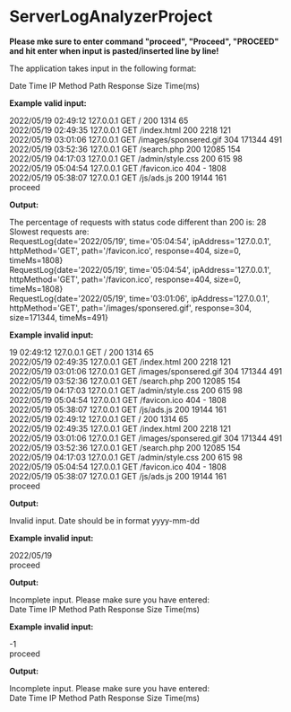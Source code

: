# ServerLogAnalyzerProject

<b> Please mke sure to enter command "proceed", "Proceed", "PROCEED" and hit enter when input is pasted/inserted line by line! </b>

The application takes input in the following format:

Date  Time  IP  Method  Path  Response  Size  Time(ms)

<b> Example valid input: </b>

2022/05/19 02:49:12 127.0.0.1 GET / 200 1314 65   
2022/05/19 02:49:35 127.0.0.1 GET /index.html 200 2218 121  
2022/05/19 03:01:06 127.0.0.1 GET /images/sponsered.gif 304 171344 491  
2022/05/19 03:52:36 127.0.0.1 GET /search.php 200 12085 154  
2022/05/19 04:17:03 127.0.0.1 GET /admin/style.css 200 615 98  
2022/05/19 05:04:54 127.0.0.1 GET /favicon.ico 404 - 1808  
2022/05/19 05:38:07 127.0.0.1 GET /js/ads.js 200 19144 161  
proceed  

<b> Output: </b>

The percentage of requests with status code different than 200 is: 28  
Slowest requests are:   
RequestLog{date='2022/05/19', time='05:04:54', ipAddress='127.0.0.1', httpMethod='GET', path='/favicon.ico', response=404, size=0, timeMs=1808}  
RequestLog{date='2022/05/19', time='05:04:54', ipAddress='127.0.0.1', httpMethod='GET', path='/favicon.ico', response=404, size=0, timeMs=1808}  
RequestLog{date='2022/05/19', time='03:01:06', ipAddress='127.0.0.1', httpMethod='GET', path='/images/sponsered.gif', response=304, size=171344, timeMs=491}  

<b> Example invalid input: </b>

19 02:49:12 127.0.0.1 GET / 200 1314 65  
2022/05/19 02:49:35 127.0.0.1 GET /index.html 200 2218 121  
2022/05/19 03:01:06 127.0.0.1 GET /images/sponsered.gif 304 171344 491  
2022/05/19 03:52:36 127.0.0.1 GET /search.php 200 12085 154  
2022/05/19 04:17:03 127.0.0.1 GET /admin/style.css 200 615 98  
2022/05/19 05:04:54 127.0.0.1 GET /favicon.ico 404 - 1808  
2022/05/19 05:38:07 127.0.0.1 GET /js/ads.js 200 19144 161  
2022/05/19 02:49:12 127.0.0.1 GET / 200 1314 65  
2022/05/19 02:49:35 127.0.0.1 GET /index.html 200 2218 121  
2022/05/19 03:01:06 127.0.0.1 GET /images/sponsered.gif 304 171344 491  
2022/05/19 03:52:36 127.0.0.1 GET /search.php 200 12085 154  
2022/05/19 04:17:03 127.0.0.1 GET /admin/style.css 200 615 98  
2022/05/19 05:04:54 127.0.0.1 GET /favicon.ico 404 - 1808  
2022/05/19 05:38:07 127.0.0.1 GET /js/ads.js 200 19144 161  
proceed  

<b> Output: </b>

Invalid input. Date should be in format yyyy-mm-dd  

<b> Example invalid input: </b>

2022/05/19  
proceed  

<b> Output: </b>

Incomplete input. Please make sure you have entered:   
Date  Time  IP  Method  Path  Response  Size  Time(ms)  

<b> Example invalid input: </b>

-1  
proceed  

<b> Output: </b>

Incomplete input. Please make sure you have entered:   
Date  Time  IP  Method  Path  Response  Size  Time(ms)  
